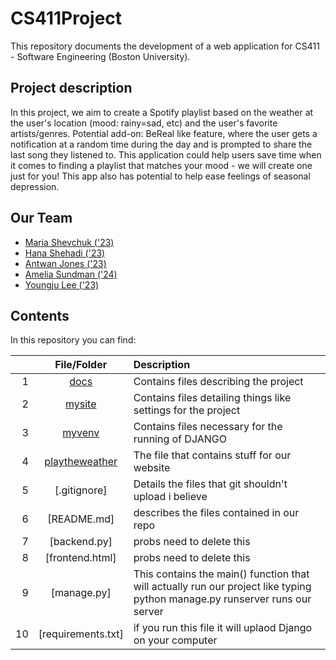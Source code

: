 # CS411Project

This repository documents the development of a web application for CS411 - Software Engineering (Boston University). 

## Project description

In this project, we aim to create a Spotify playlist based on the weather at the user's location (mood: rainy=sad, etc) and the user's favorite artists/genres. Potential add-on: BeReal like feature, where the user gets a notification at a random time during the day and is prompted to share the last song they listened to. This application could help users save time when it comes to finding a playlist that matches your mood - we will create one just for you! This app also has potential to help ease feelings of seasonal depression.

## Our Team 
* [Maria Shevchuk ('23)](https://github.com/mariashev)
* [Hana Shehadi ('23)](https://github.com/hanashehadi)
* [Antwan Jones ('23)](https://github.com/antwanj2)
* [Amelia Sundman ('24)](https://github.com/AmeliaSund)
* [Youngju Lee ('23)](https://github.com/Jenna20001121)

## Contents

In this repository you can find: 

|  | **File/Folder**                   |                                  Description                               |
|-:|:---------------------------------:|:---------------------------------------------------------------------------|
| 1| [docs](./docs)  |  Contains files describing the project  |
| 2| [mysite](./mysite)  |  Contains files detailing things like settings for the project  |
| 3| [myvenv](./myvenv)  |  Contains files necessary for the running of DJANGO  |
| 4| [playtheweather](./playtheweather)  |  The file that contains stuff for our website  |
| 5| [.gitignore]  |  Details the files that git shouldn't upload i believe  |
| 6| [README.md]  |  describes the files contained in our repo  |
| 7| [backend.py]  |  probs need to delete this  |
| 8| [frontend.html]  |  probs need to delete this  |
| 9| [manage.py] |  This contains the main() function that will actually run our project like typing python manage.py runserver runs our server  |
| 10| [requirements.txt] |  if you run this file it will uplaod Django on your computer  |


